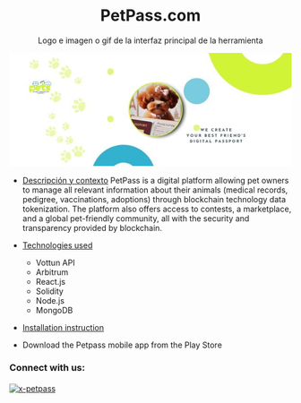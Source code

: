 <h1 align="center">PetPass.com</h1>
<p align="center"> Logo e imagen o gif de la interfaz principal de la herramienta</p>
<p align="center">
<img src="https://github.com/cwjasmin/PetPass/blob/main/banner-petpass-en.jpg" alt="Logo de PetPass">
</p>

- [Descripción y contexto](#descripción-y-contexto)
PetPass is a digital platform allowing pet owners to manage all relevant information about their animals (medical records, pedigree, vaccinations, adoptions) through blockchain technology data tokenization. The platform also offers access to contests, a marketplace, and a global pet-friendly community, all with the security and transparency provided by blockchain.
- [Technologies used](#technologies-used)
  * Vottun API
  * Arbitrum
  * React.js
  * Solidity
  * Node.js
  * MongoDB
   
 - [Installation instruction](#installation-instruction)
  * Download the Petpass mobile app from the Play Store

<h3 align="left">Connect with us:</h3>
<p align="left">
<a href="https://x.com/PetPass_24" target="blank"><img align="center" src="#" alt="x-petpass" height="30" width="40" /></a>
<a href="#" src="#" alt="landig-page-petpass" height="30" width="40" /></a>
</p>
<br>
  
